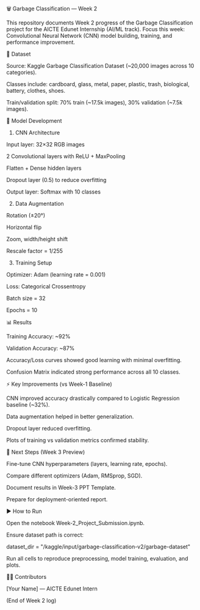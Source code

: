 🗑️ Garbage Classification — Week 2

This repository documents Week 2 progress of the Garbage Classification project for the AICTE Edunet Internship (AI/ML track).
Focus this week: Convolutional Neural Network (CNN) model building, training, and performance improvement.

📂 Dataset

Source: Kaggle Garbage Classification Dataset (~20,000 images across 10 categories).

Classes include: cardboard, glass, metal, paper, plastic, trash, biological, battery, clothes, shoes.

Train/validation split: 70% train (~17.5k images), 30% validation (~7.5k images).

🧠 Model Development
1. CNN Architecture

Input layer: 32×32 RGB images

2 Convolutional layers with ReLU + MaxPooling

Flatten + Dense hidden layers

Dropout layer (0.5) to reduce overfitting

Output layer: Softmax with 10 classes

2. Data Augmentation

Rotation (±20°)

Horizontal flip

Zoom, width/height shift

Rescale factor = 1/255

3. Training Setup

Optimizer: Adam (learning rate = 0.001)

Loss: Categorical Crossentropy

Batch size = 32

Epochs = 10

📊 Results

Training Accuracy: ~92%

Validation Accuracy: ~87%

Accuracy/Loss curves showed good learning with minimal overfitting.

Confusion Matrix indicated strong performance across all 10 classes.

⚡ Key Improvements (vs Week-1 Baseline)

CNN improved accuracy drastically compared to Logistic Regression baseline (~32%).

Data augmentation helped in better generalization.

Dropout layer reduced overfitting.

Plots of training vs validation metrics confirmed stability.

🚀 Next Steps (Week 3 Preview)

Fine-tune CNN hyperparameters (layers, learning rate, epochs).

Compare different optimizers (Adam, RMSprop, SGD).

Document results in Week-3 PPT Template.

Prepare for deployment-oriented report.

▶️ How to Run

Open the notebook Week-2_Project_Submission.ipynb.

Ensure dataset path is correct:

dataset_dir = "/kaggle/input/garbage-classification-v2/garbage-dataset"


Run all cells to reproduce preprocessing, model training, evaluation, and plots.

👨‍💻 Contributors

[Your Name] — AICTE Edunet Intern

(End of Week 2 log)
